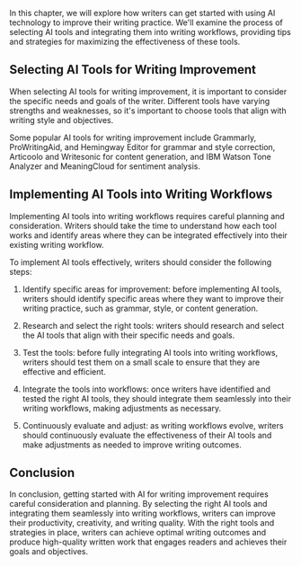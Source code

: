 
In this chapter, we will explore how writers can get started with using AI technology to improve their writing practice. We'll examine the process of selecting AI tools and integrating them into writing workflows, providing tips and strategies for maximizing the effectiveness of these tools.

Selecting AI Tools for Writing Improvement
------------------------------------------

When selecting AI tools for writing improvement, it is important to consider the specific needs and goals of the writer. Different tools have varying strengths and weaknesses, so it's important to choose tools that align with writing style and objectives.

Some popular AI tools for writing improvement include Grammarly, ProWritingAid, and Hemingway Editor for grammar and style correction, Articoolo and Writesonic for content generation, and IBM Watson Tone Analyzer and MeaningCloud for sentiment analysis.

Implementing AI Tools into Writing Workflows
--------------------------------------------

Implementing AI tools into writing workflows requires careful planning and consideration. Writers should take the time to understand how each tool works and identify areas where they can be integrated effectively into their existing writing workflow.

To implement AI tools effectively, writers should consider the following steps:

1. Identify specific areas for improvement: before implementing AI tools, writers should identify specific areas where they want to improve their writing practice, such as grammar, style, or content generation.

2. Research and select the right tools: writers should research and select the AI tools that align with their specific needs and goals.

3. Test the tools: before fully integrating AI tools into writing workflows, writers should test them on a small scale to ensure that they are effective and efficient.

4. Integrate the tools into workflows: once writers have identified and tested the right AI tools, they should integrate them seamlessly into their writing workflows, making adjustments as necessary.

5. Continuously evaluate and adjust: as writing workflows evolve, writers should continuously evaluate the effectiveness of their AI tools and make adjustments as needed to improve writing outcomes.

Conclusion
----------

In conclusion, getting started with AI for writing improvement requires careful consideration and planning. By selecting the right AI tools and integrating them seamlessly into writing workflows, writers can improve their productivity, creativity, and writing quality. With the right tools and strategies in place, writers can achieve optimal writing outcomes and produce high-quality written work that engages readers and achieves their goals and objectives.
